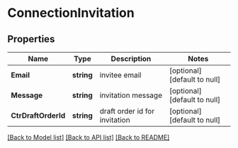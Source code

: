 # ConnectionInvitation

## Properties
Name | Type | Description | Notes
------------ | ------------- | ------------- | -------------
**Email** | **string** | invitee email | [optional] [default to null]
**Message** | **string** | invitation message | [optional] [default to null]
**CtrDraftOrderId** | **string** | draft order id for invitation | [optional] [default to null]

[[Back to Model list]](../README.md#documentation-for-models) [[Back to API list]](../README.md#documentation-for-api-endpoints) [[Back to README]](../README.md)

